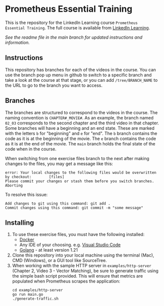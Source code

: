 # Prometheus Essential Training
This is the repository for the LinkedIn Learning course `Prometheus Essential Training`. The full course is available from [LinkedIn Learning][lil-course-url].

_See the readme file in the main branch for updated instructions and information._
## Instructions
This repository has branches for each of the videos in the course. You can use the branch pop up menu in github to switch to a specific branch and take a look at the course at that stage, or you can add `/tree/BRANCH_NAME` to the URL to go to the branch you want to access.

## Branches
The branches are structured to correspond to the videos in the course. The naming convention is `CHAPTER#_MOVIE#`. As an example, the branch named `02_03` corresponds to the second chapter and the third video in that chapter. 
Some branches will have a beginning and an end state. These are marked with the letters `b` for "beginning" and `e` for "end". The `b` branch contains the code as it is at the beginning of the movie. The `e` branch contains the code as it is at the end of the movie. The `main` branch holds the final state of the code when in the course.

When switching from one exercise files branch to the next after making changes to the files, you may get a message like this:

    error: Your local changes to the following files would be overwritten by checkout:        [files]
    Please commit your changes or stash them before you switch branches.
    Aborting

To resolve this issue:
	
    Add changes to git using this command: git add .
	Commit changes using this command: git commit -m "some message"

## Installing
1. To use these exercise files, you must have the following installed:
	- [Docker](https://docs.docker.com/desktop/install/mac-install/)
    - Any IDE of your choosing. e.g. [Visual Studio Code](https://visualstudio.microsoft.com/)
    - [Golang](https://go.dev/doc/install) - at least version 1.21
2. Clone this repository into your local machine using the terminal (Mac), CMD (Windows), or a GUI tool like SourceTree.
3. When working with the sample HTTP server in `examples/http-server` (Chapter 2, Video 3 - Vector Matching), be sure to generate traffic using the simple bash script provided. This will ensure that metrics are populated when Prometheus scrapes the application:
    ```
    cd examples/http-server
    go run main.go
    ./generate-traffic.sh
    ```

[0]: # (Replace these placeholder URLs with actual course URLs)

[lil-course-url]: https://www.linkedin.com/learning/
[lil-thumbnail-url]: http://

